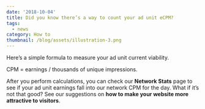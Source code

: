 ```yaml
---
date: '2018-10-04'
title: Did you know there’s a way to count your ad unit eCPM?
tags:
  - news
category: How to
thumbnail: /blog/assets/illustration-3.png
---
```

Here’s a simple formula to measure your ad unit current viability. 

CPM =  earnings /  thousands of unique impressions. 

After you perform calculations, you can check our **Network Stats** page to see if your ad unit earnings fall into our network CPM for the day. What if it’s not that good? See our suggestions on **how to make your website more attractive to visitors**.

